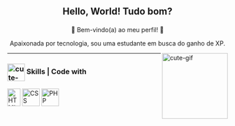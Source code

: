## <p align="center">Hello, World! Tudo bom?</p> 

<p align="center">
 🌟 Bem-vindo(a) ao meu perfil! 🌟
<p align="center">
  Apaixonada por tecnologia, sou uma estudante em busca do ganho de XP.
</p>
<div>
<img align="right" alt="cute-gif" height="150" width="150" src="https://user-images.githubusercontent.com/119058582/236551755-2135f801-0843-4dc2-b1a7-ce17220be18a.gif">
</div>
<hr>

### <img align="center" alt="cute-gif" height="40"  src="https://user-images.githubusercontent.com/119058582/236561127-7287a52a-d839-4c45-be81-4a75e1c64ea0.gif"> Skills | Code with
<div style="dispaly=in-line block">
  <img align="center" alt="HTML" height="40" width="30" src="https://user-images.githubusercontent.com/119058582/236324271-aea89b94-3d55-4216-a05b-4d402cac43dc.png">
  <img align="center" alt="CSS" height="40" width="40" src="https://user-images.githubusercontent.com/119058582/236324128-51e6878e-5ee0-443e-a2c4-67bd59e47e9a.png">
  <img align="center" alt="PHP" height="40" width="40" src="https://user-images.githubusercontent.com/119058582/236324115-508a1819-cbea-461c-9e49-0adc1b748df9.png">   
</div>


